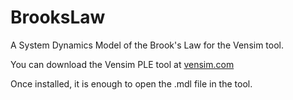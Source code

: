 # BrooksLaw
A System Dynamics Model of the Brook's Law for the Vensim tool.

You can download the Vensim PLE tool at [vensim.com](https://vensim.com/free-downloads)

Once installed, it is enough to open the .mdl file in the tool.
